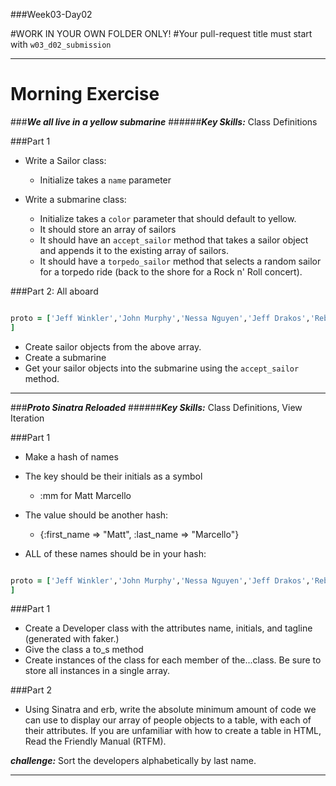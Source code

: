 ###Week03-Day02

#WORK IN YOUR OWN FOLDER ONLY!
#Your pull-request title must start with `w03_d02_submission`

---

# Morning Exercise


###***We all live in a yellow submarine***
######***Key Skills:*** Class Definitions

###Part 1

- Write a Sailor class: 	
	- Initialize takes a `name` parameter

- Write a submarine class: 
	- Initialize takes a `color` parameter that should default to yellow. 
	- It should store an array of sailors
	- It should have an `accept_sailor` method that takes a sailor object and appends it to the existing array of sailors.
	- It should have a `torpedo_sailor` method that selects a random sailor for a torpedo ride (back to the shore for a Rock n' Roll concert).

###Part 2: All aboard 

```ruby 

proto = ['Jeff Winkler','John Murphy','Nessa Nguyen','Jeff Drakos','Rebecca Strong','Gardner Lonsberry' ,'Jonathan Gean','Nathaniel Tuvera','Tim Hannes','Aziz Hasanov','Chris Heuberger','Dmitry Shamis' ,'Corey Leveen','Paul Hiam','Steven Doran','Ben Karl','Kristen Tonga','Wake Lankard','Carlos Pichardo' ,'Paul Gasberra','Andrea Trapp','Heidi Williams-Foy'
]
```

- Create sailor objects from the above array. 
- Create a submarine
- Get your sailor objects into the submarine using the `accept_sailor` method. 



---

###***Proto Sinatra Reloaded***
######***Key Skills:*** Class Definitions, View Iteration

###Part 1
- Make a hash of names
 - The key should be their initials as a symbol
	- :mm for Matt Marcello
- The value should be another hash:
	 - {:first_name => "Matt", :last_name => "Marcello"}

- ALL of these names should be in your hash:

```ruby 

proto = ['Jeff Winkler','John Murphy','Nessa Nguyen','Jeff Drakos','Rebecca Strong','Gardner Lonsberry' ,'Jonathan Gean','Nathaniel Tuvera','Tim Hannes','Aziz Hasanov','Chris Heuberger','Dmitry Shamis' ,'Corey Leveen','Paul Hiam','Steven Doran','Ben Karl','Kristen Tonga','Wake Lankard','Carlos Pichardo' ,'Paul Gasberra','Andrea Trapp','Heidi Williams-Foy'
]
```

###Part 1
- Create a Developer class with the attributes name, initials, and tagline (generated with faker.)
- Give the class a to_s method
- Create instances of the class for each member of the...class.  Be sure to store all instances in a single array.  

###Part 2
- Using Sinatra and erb, write the absolute minimum amount of code we can use to display our array of people objects to a table, with each of their attributes.  If you are unfamiliar with how to create a table in HTML, Read the Friendly Manual (RTFM).

***challenge:*** Sort the developers alphabetically by last name.


---

